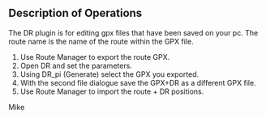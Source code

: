 

Description of Operations
---------------------------
The DR plugin is for editing gpx files that have been saved on your pc. 
The route name is the name of the route within the GPX file.

1. Use Route Manager to export the route GPX.
2. Open DR and set the parameters.
3. Using DR_pi (Generate) select the GPX you exported.
4. With the second file dialogue save the GPX+DR as a different GPX file.
5. Use Route Manager to import the route + DR positions.

Mike 

